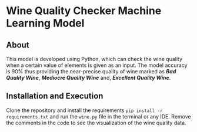 # Wine Quality Checker Machine Learning Model

## About
This model is developed using Python, which can check the wine quality when a certain value of elements is given as an input. The model accuracy is 90% thus providing the near-precise quality of wine marked as
***Bad Quality Wine***, ***Mediocre Quality Wine*** and, ***Excellent Quality Wine***.

## Installation and Execution
Clone the repository and install the requirements ```pip install -r requirements.txt``` and run the ```wine.py``` file in the terminal or any IDE. Remove the comments in the code to see the visualization of the 
wine quality data.
